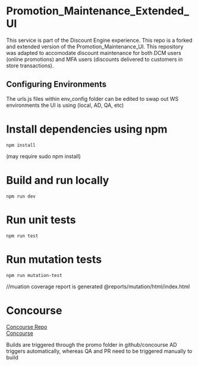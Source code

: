 # Promotion_Maintenance_Extended_UI
This service is part of the Discount Engine experience. This repo is a forked and extended version of the Promotion_Maintenance_UI. This repository was adapted to accomodate discount maintenance for both DCM users (online promotions) and MFA users (discounts delivered to customers in store transactions).

## Configuring Environments
The urls.js files within env_config folder can be edited to swap out WS environments the UI is using (local, AD, QA, etc)

# Install dependencies using npm
```
npm install
```
(may require sudo npm install)

# Build and run locally
```
npm run dev
```

# Run unit tests
```
npm run test
```

# Run mutation tests
```
npm run mutation-test
```

//muation coverage report is generated @reports/mutation/html/index.html

# Concourse
[Concourse Repo](https://github.homedepot.com/snowshoe-ci/concourse)  
[Concourse](http://ld03737.homedepot.com/)

Builds are triggered through the promo folder in github/concourse
AD triggers automatically, whereas QA and PR need to be triggered manually to build
